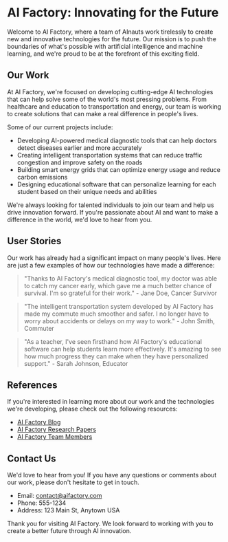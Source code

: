 <!--
Write me content for website with wallpaper which alt text is:

"A team of AInauts working tirelessly in a massive AI factory, creating new and innovative technologies for the future."

The name/title of the page should not be 1:1 copy of the alt text but rather a real content of the website which is using this wallpaper.

- Use markdown format 
- Start with the heading
- The content should look like a real website 
- Include real sections like references, contact, user stories, etc. use things relevant to the page purpose.
- Feel free to use structure like headings, bullets, numbering, blockquotes, paragraphs, horizontal lines, etc.
- You can use formatting like bold or _italic_
- You can include UTF-8 emojis
- Links should be only #hash anchors (and you can refer to the document itself)
- Do not include images
-->

<!--font:Montserrat-->

# AI Factory: Innovating for the Future

Welcome to AI Factory, where a team of AInauts work tirelessly to create new and innovative technologies for the future. Our mission is to push the boundaries of what's possible with artificial intelligence and machine learning, and we're proud to be at the forefront of this exciting field.

## Our Work

At AI Factory, we're focused on developing cutting-edge AI technologies that can help solve some of the world's most pressing problems. From healthcare and education to transportation and energy, our team is working to create solutions that can make a real difference in people's lives.

Some of our current projects include:

- Developing AI-powered medical diagnostic tools that can help doctors detect diseases earlier and more accurately
- Creating intelligent transportation systems that can reduce traffic congestion and improve safety on the roads
- Building smart energy grids that can optimize energy usage and reduce carbon emissions
- Designing educational software that can personalize learning for each student based on their unique needs and abilities

We're always looking for talented individuals to join our team and help us drive innovation forward. If you're passionate about AI and want to make a difference in the world, we'd love to hear from you.

## User Stories

Our work has already had a significant impact on many people's lives. Here are just a few examples of how our technologies have made a difference:

> "Thanks to AI Factory's medical diagnostic tool, my doctor was able to catch my cancer early, which gave me a much better chance of survival. I'm so grateful for their work." - Jane Doe, Cancer Survivor

> "The intelligent transportation system developed by AI Factory has made my commute much smoother and safer. I no longer have to worry about accidents or delays on my way to work." - John Smith, Commuter

> "As a teacher, I've seen firsthand how AI Factory's educational software can help students learn more effectively. It's amazing to see how much progress they can make when they have personalized support." - Sarah Johnson, Educator

## References

If you're interested in learning more about our work and the technologies we're developing, please check out the following resources:

- [AI Factory Blog](#blog)
- [AI Factory Research Papers](#papers)
- [AI Factory Team Members](#team)

## Contact Us

We'd love to hear from you! If you have any questions or comments about our work, please don't hesitate to get in touch.

- Email: [contact@aifactory.com](mailto:contact@aifactory.com)
- Phone: 555-1234
- Address: 123 Main St, Anytown USA

Thank you for visiting AI Factory. We look forward to working with you to create a better future through AI innovation.
